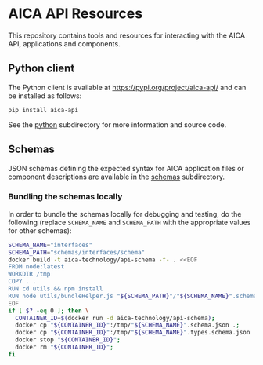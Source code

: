 # AICA API Resources

This repository contains tools and resources for interacting with the AICA API, applications and components.

## Python client

The Python client is available at https://pypi.org/project/aica-api/ and can be installed as follows:

```shell
pip install aica-api
```

See the [python](./python) subdirectory for more information and source code.

## Schemas

JSON schemas defining the expected syntax for AICA application files or component descriptions are available
in the [schemas](./schemas) subdirectory.

### Bundling the schemas locally

In order to bundle the schemas locally for debugging and testing, do the following (replace `SCHEMA_NAME` and
`SCHEMA_PATH` with the appropriate values for other schemas):

```bash
SCHEMA_NAME="interfaces"
SCHEMA_PATH="schemas/interfaces/schema"
docker build -t aica-technology/api-schema -f- . <<EOF
FROM node:latest
WORKDIR /tmp
COPY . .
RUN cd utils && npm install
RUN node utils/bundleHelper.js "${SCHEMA_PATH}"/"${SCHEMA_NAME}".schema.json "${SCHEMA_NAME}"
EOF
if [ $? -eq 0 ]; then \
  CONTAINER_ID=$(docker run -d aica-technology/api-schema);
  docker cp "${CONTAINER_ID}":/tmp/"${SCHEMA_NAME}".schema.json .;
  docker cp "${CONTAINER_ID}":/tmp/"${SCHEMA_NAME}".types.schema.json .;
  docker stop "${CONTAINER_ID}";
  docker rm "${CONTAINER_ID}";
fi
```